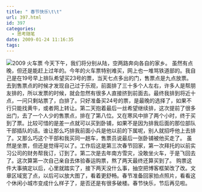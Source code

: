 ```yaml
---
title: " 春节快乐\t\t"
url: 397.html
id: 397
categories:
  - 思考随笔
date: 2009-01-24 11:16:35
tags:
---
```


![2009 火车票](../../../images/2009/01/2009.jpg "2009火车票") 今天下午，我们将分别从陆，空两路奔向各自的家乡。 虽然有点晚，但还是能赶上过年的。今年的火车票特别难买，网上也一堆骂铁道部的。我自己是在19号早上排队希望买23号的票，当天七点多出的门，售票点是九点放票。去到售票点的时候才发现自己过于乐观，前面排了三十多个人左右，许多人是帮朋友排的，所以发票的时候，就会忽然有很多人直接挤到前面去。最终我排到将近十点，一问只剩站票了，白排了。只好准备买24号的票，是最晚的选择了，如果不行只能找黄牛，或者网上转让。第二天抱着最后一丝希望继续排，这次提前了很多出门，去了一个人少的售票点，排在了第八位。又在寒风中排了两个小时，终于买到了票。比较可惜的是差一点就可以买到卧铺，如果不是因为排我后面的那位部队干部插队的话。谁让那么巧排我前面小兵是他以前的下属呢，别人就招呼他上去排了。又那么巧这个干部和我买同一趟车，售票员说最后一张卧铺被他买走了。 虽然是坐票，但还是觉得可以了。工作后这是第三次春节回家，第一次拜托的以前实习公司的财务帮我订，订到了。第二次是去年南方雪灾，没敢坐火车，于是飞回去了。这次算第一次自己亲自去体验春运购票，熬了两天最终还算买到了。 购票这件大事搞定以后，心里就踏实了，接下两天没什么事，抽空把博客框架改了改。文章区域宽了点，以后可以放大图了，看着更舒畅。春节准备回家拍点照片，看看这个休闲小城市变成什么样子了，是否还是有很多破楼。春节快乐，节后再见啦。